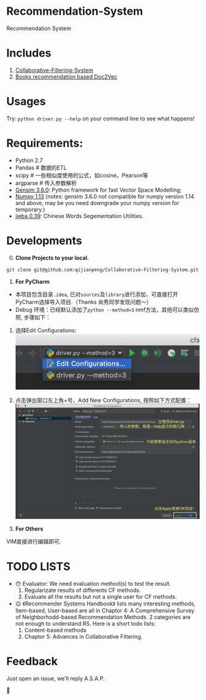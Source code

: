 # Recommendation-System
Recommendation System

# Includes
1. [Collaborative-Filtering-System](ustb/cf/README.md)
2. [Books recommendation based Doc2Vec](ustb/cb/README.md)

# Usages
Try: `python driver.py --help` on your command line to see what happens!

# Requirements:
- Python 2.7
- Pandas # 数据的ETL
- scipy # 一些相似度使用的公式，如cosine，Pearson等
- argparse # 传入参数解析
- [Gensim 3.6.0](http://radimrehurek.com/gensim): Python framework for
fast Vector Space Modelling;
- [Numpy 1.13](http://www.numpy.org) (notes: gensim 3.6.0 not compatible for numpy version 1.14 and
  above, may be you need downgrade your numpy version for temporary.)
- [jieba 0.39](https://github.com/fxsjy/jieba): Chinese Words
Segementation Utilities.


# Developments
0. **Clone Projects to your local.**
```bash
git clone git@github.com:qijianpeng/Collaborative-Filtering-System.git cfs
```

1. **For PyCharm**

 - 本项目包含目录`.idea`, 已对`sources`及`library`进行添加，可直接打开PyCharm选择导入项目.（Thanks 尚秀同学发现问题～）
 - Debug 环境：已经默认添加了`python --method=3` nmf方法，其他可以类似仿照, 步骤如下：
  1. 选择Edit Configurations:
    ![image](./assets/images/edit_configurations.png)
  2. 点击弹出窗口左上角+号，Add New Configurations, 按照如下方式配置：
    ![image](./assets/images/debug_settings.png)

2. **For Others**

 VIM直接进行编辑即可.


# TODO LISTS
- :hushed: Evaluator: We need evaluation method(s) to test the result.
    1. Regularizate results of differents CF methods.
    2. Evaluate all the results but not a single user for CF methods.
- :wink: 《Recommender Systems Handbook》 lists many interesting methods, 
  Item-based, User-based are all in Chaptor 4: A Comprehensive Survey of Neighborhodd-based
  Recommendation Methods. 2 categories are not enough to understand RS. Here is
  a short todo lists:
  1. Content-based methods
  2. Chaptor 5: Advances in Collaborative Filtering.

# Feedback
Just open an issue, we'll reply A.S.A.P.

:beers:

